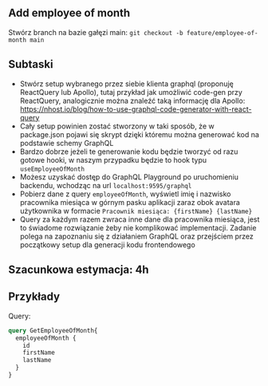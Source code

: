 ## Add employee of month

Stwórz branch na bazie gałęzi main:
`git checkout -b feature/employee-of-month main`

## Subtaski
- Stwórz setup wybranego przez siebie klienta graphql (proponuję ReactQuery lub Apollo), tutaj przykład jak umożliwić code-gen przy ReactQuery, analogicznie można znaleźć taką informację dla Apollo: https://nhost.io/blog/how-to-use-graphql-code-generator-with-react-query
- Cały setup powinien zostać stworzony w taki sposób, że w package.json pojawi się skrypt dzięki któremu można generować kod na podstawie schemy GraphQL
- Bardzo dobrze jeżeli te generowanie kodu będzie tworzyć od razu gotowe hooki, w naszym przypadku będzie to hook typu `useEmployeeOfMonth`
- Możesz uzyskać dostęp do GraphQL Playground po uruchomieniu backendu, wchodząc na url `localhost:9595/graphql`
- Pobierz dane z query `employeeOfMonth`, wyświetl imię i nazwisko pracownika miesiąca w górnym pasku aplikacji zaraz obok avatara użytkownika w formacie `Pracownik miesiąca: {firstName} {lastName}`
- Query za każdym razem zwraca inne dane dla pracownika miesiąca, jest to świadome rozwiązanie żeby nie komplikować implementacji. Zadanie polega na zapoznaniu się z działaniem GraphQL oraz przejściem przez początkowy setup dla generacji kodu frontendowego

## Szacunkowa estymacja: 4h

## Przykłady
Query:

```graphql
query GetEmployeeOfMonth{
  employeeOfMonth {
    id
    firstName
    lastName
  }
}
```
